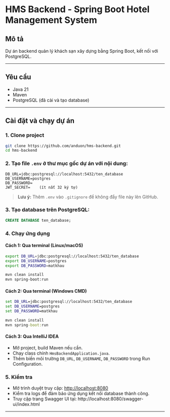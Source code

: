 
# HMS Backend - Spring Boot Hotel Management System

## Mô tả
Dự án backend quản lý khách sạn xây dựng bằng Spring Boot, kết nối với PostgreSQL.

---

## Yêu cầu
- Java 21
- Maven
- PostgreSQL (đã cài và tạo database)

---

## Cài đặt và chạy dự án

### 1. Clone project
```bash
git clone https://github.com/anduon/hms-backend.git
cd hms-backend
```

### 2. Tạo file `.env` ở thư mục gốc dự án với nội dung:
```env
DB_URL=jdbc:postgresql://localhost:5432/ten_database
DB_USERNAME=postgres
DB_PASSWORD=
JWT_SECRET=    (ít nất 32 ký tự)
```
> **Lưu ý:** Thêm `.env` vào `.gitignore` để không đẩy file này lên GitHub.

### 3. Tạo database trên PostgreSQL:
```sql
CREATE DATABASE ten_database;
```

### 4. Chạy ứng dụng

#### Cách 1: Qua terminal (Linux/macOS)
```bash
export DB_URL=jdbc:postgresql://localhost:5432/ten_database
export DB_USERNAME=postgres
export DB_PASSWORD=matkhau

mvn clean install
mvn spring-boot:run
```

#### Cách 2: Qua terminal (Windows CMD)
```cmd
set DB_URL=jdbc:postgresql://localhost:5432/ten_database
set DB_USERNAME=postgres
set DB_PASSWORD=matkhau

mvn clean install
mvn spring-boot:run
```

#### Cách 3: Qua IntelliJ IDEA
- Mở project, build Maven nếu cần.
- Chạy class chính `HmsBackendApplication.java`.
- Thêm biến môi trường `DB_URL`, `DB_USERNAME`, `DB_PASSWORD` trong Run Configuration.

### 5. Kiểm tra
- Mở trình duyệt truy cập: [http://localhost:8080](http://localhost:8080)
- Kiểm tra logs để đảm bảo ứng dụng kết nối database thành công.
- Truy cập trang Swagger UI tại: http://localhost:8080/swagger-ui/index.html

---
